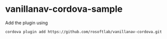 # vanillanav-cordova-sample

Add the plugin using 

`cordova plugin add https://github.com/rosoftlab/vanillanav-cordova.git`
